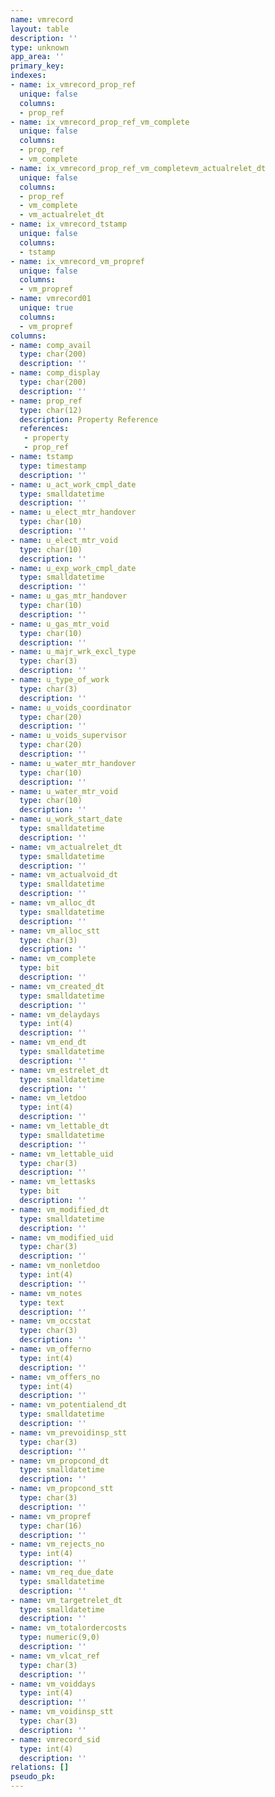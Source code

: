 ```yaml
---
name: vmrecord
layout: table
description: ''
type: unknown
app_area: ''
primary_key: 
indexes:
- name: ix_vmrecord_prop_ref
  unique: false
  columns:
  - prop_ref
- name: ix_vmrecord_prop_ref_vm_complete
  unique: false
  columns:
  - prop_ref
  - vm_complete
- name: ix_vmrecord_prop_ref_vm_completevm_actualrelet_dt
  unique: false
  columns:
  - prop_ref
  - vm_complete
  - vm_actualrelet_dt
- name: ix_vmrecord_tstamp
  unique: false
  columns:
  - tstamp
- name: ix_vmrecord_vm_propref
  unique: false
  columns:
  - vm_propref
- name: vmrecord01
  unique: true
  columns:
  - vm_propref
columns:
- name: comp_avail
  type: char(200)
  description: ''
- name: comp_display
  type: char(200)
  description: ''
- name: prop_ref
  type: char(12)
  description: Property Reference
  references:
   - property
   - prop_ref
- name: tstamp
  type: timestamp
  description: ''
- name: u_act_work_cmpl_date
  type: smalldatetime
  description: ''
- name: u_elect_mtr_handover
  type: char(10)
  description: ''
- name: u_elect_mtr_void
  type: char(10)
  description: ''
- name: u_exp_work_cmpl_date
  type: smalldatetime
  description: ''
- name: u_gas_mtr_handover
  type: char(10)
  description: ''
- name: u_gas_mtr_void
  type: char(10)
  description: ''
- name: u_majr_wrk_excl_type
  type: char(3)
  description: ''
- name: u_type_of_work
  type: char(3)
  description: ''
- name: u_voids_coordinator
  type: char(20)
  description: ''
- name: u_voids_supervisor
  type: char(20)
  description: ''
- name: u_water_mtr_handover
  type: char(10)
  description: ''
- name: u_water_mtr_void
  type: char(10)
  description: ''
- name: u_work_start_date
  type: smalldatetime
  description: ''
- name: vm_actualrelet_dt
  type: smalldatetime
  description: ''
- name: vm_actualvoid_dt
  type: smalldatetime
  description: ''
- name: vm_alloc_dt
  type: smalldatetime
  description: ''
- name: vm_alloc_stt
  type: char(3)
  description: ''
- name: vm_complete
  type: bit
  description: ''
- name: vm_created_dt
  type: smalldatetime
  description: ''
- name: vm_delaydays
  type: int(4)
  description: ''
- name: vm_end_dt
  type: smalldatetime
  description: ''
- name: vm_estrelet_dt
  type: smalldatetime
  description: ''
- name: vm_letdoo
  type: int(4)
  description: ''
- name: vm_lettable_dt
  type: smalldatetime
  description: ''
- name: vm_lettable_uid
  type: char(3)
  description: ''
- name: vm_lettasks
  type: bit
  description: ''
- name: vm_modified_dt
  type: smalldatetime
  description: ''
- name: vm_modified_uid
  type: char(3)
  description: ''
- name: vm_nonletdoo
  type: int(4)
  description: ''
- name: vm_notes
  type: text
  description: ''
- name: vm_occstat
  type: char(3)
  description: ''
- name: vm_offerno
  type: int(4)
  description: ''
- name: vm_offers_no
  type: int(4)
  description: ''
- name: vm_potentialend_dt
  type: smalldatetime
  description: ''
- name: vm_prevoidinsp_stt
  type: char(3)
  description: ''
- name: vm_propcond_dt
  type: smalldatetime
  description: ''
- name: vm_propcond_stt
  type: char(3)
  description: ''
- name: vm_propref
  type: char(16)
  description: ''
- name: vm_rejects_no
  type: int(4)
  description: ''
- name: vm_req_due_date
  type: smalldatetime
  description: ''
- name: vm_targetrelet_dt
  type: smalldatetime
  description: ''
- name: vm_totalordercosts
  type: numeric(9,0)
  description: ''
- name: vm_vlcat_ref
  type: char(3)
  description: ''
- name: vm_voiddays
  type: int(4)
  description: ''
- name: vm_voidinsp_stt
  type: char(3)
  description: ''
- name: vmrecord_sid
  type: int(4)
  description: ''
relations: []
pseudo_pk: 
---
```


